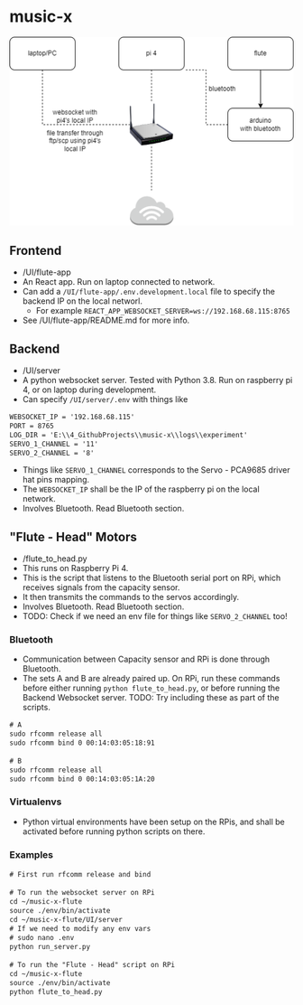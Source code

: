 # music-x

![Topology](network.drawio.png)


## Frontend

- /UI/flute-app
- An React app. Run on laptop connected to network.
- Can add a `/UI/flute-app/.env.development.local` file to specify the backend IP on the local networl.
  - For example `REACT_APP_WEBSOCKET_SERVER=ws://192.168.68.115:8765`
- See /UI/flute-app/README.md for more info.


## Backend

- /UI/server
- A python websocket server. Tested with Python 3.8. Run on raspberry pi 4, or on laptop during development.
- Can specify `/UI/server/.env` with things like
```
WEBSOCKET_IP = '192.168.68.115'
PORT = 8765
LOG_DIR = 'E:\\4_GithubProjects\\music-x\\logs\\experiment'
SERVO_1_CHANNEL = '11'
SERVO_2_CHANNEL = '8'
```
- Things like `SERVO_1_CHANNEL` corresponds to the Servo - PCA9685 driver hat pins mapping.
- The `WEBSOCKET_IP` shall be the IP of the raspberry pi on the local network.
- Involves Bluetooth. Read Bluetooth section.


## "Flute - Head" Motors

- /flute_to_head.py
- This runs on Raspberry Pi 4.
- This is the script that listens to the Bluetooth serial port on RPi, which receives signals from the capacity sensor.
- It then transmits the commands to the servos accordingly.
- Involves Bluetooth. Read Bluetooth section.
- TODO: Check if we need an env file for things like `SERVO_2_CHANNEL` too!


### Bluetooth

- Communication between Capacity sensor and RPi is done through Bluetooth.
- The sets A and B are already paired up. On RPi, run these commands before either running `python flute_to_head.py`, or before running the Backend Websocket server. TODO: Try including these as part of the scripts.


```
# A
sudo rfcomm release all
sudo rfcomm bind 0 00:14:03:05:18:91

# B
sudo rfcomm release all
sudo rfcomm bind 0 00:14:03:05:1A:20
```


### Virtualenvs
- Python virtual environments have been setup on the RPis, and shall be activated before running python scripts on there.


### Examples


```
# First run rfcomm release and bind

# To run the websocket server on RPi
cd ~/music-x-flute
source ./env/bin/activate
cd ~/music-x-flute/UI/server
# If we need to modify any env vars
# sudo nano .env
python run_server.py

# To run the "Flute - Head" script on RPi
cd ~/music-x-flute
source ./env/bin/activate
python flute_to_head.py
```
